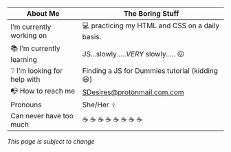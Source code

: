 

<!--
**SDesires/SDesires** is a ✨ _special_ ✨ repository because its `README.md` (this file) appears on your GitHub profile.
-->

About Me | The Boring Stuff
-------- | -------------
I’m currently working on | 💻 practicing my HTML and CSS on a daily basis.
📚 I’m currently learning | JS...slowly.....*VERY* slowly.....  😖
❔ I’m looking for help with | Finding a JS for Dummies tutorial (kidding 😆)
 📭 How to reach me | [SDesires@protonmail.com.com](mailto:SDesires@protonmail.com)
Pronouns | She/Her ♀️
Can never have too much |  ☕ ☕ ☕ ☕ ☕ ☕ ☕ ☕

*This page is subject to change*
